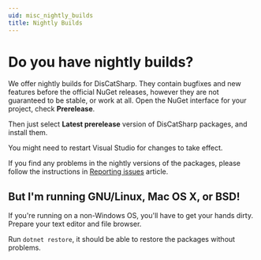 ```yaml
---
uid: misc_nightly_builds
title: Nightly Builds
---
```


# Do you have nightly builds?

We offer nightly builds for DisCatSharp. They contain bugfixes and new features before the official NuGet releases, however they are
not guaranteed to be stable, or work at all.
Open the NuGet interface for your project, check **Prerelease**.

Then just select **Latest prerelease** version of DisCatSharp packages, and install them.

You might need to restart Visual Studio for changes to take effect.

If you find any problems in the nightly versions of the packages, please follow the instructions in [Reporting issues](xref:misc_reporting_issues)
article.

## But I'm running GNU/Linux, Mac OS X, or BSD!

If you're running on a non-Windows OS, you'll have to get your hands dirty. Prepare your text editor and file browser.

Run `dotnet restore`, it should be able to restore the packages without problems.
